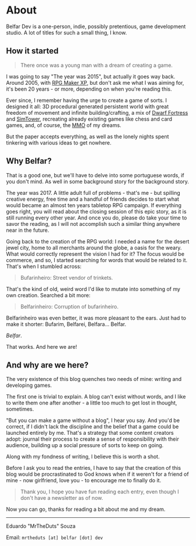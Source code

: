 # About
Belfar Dev is a one-person, indie, possibly pretentious, game development studio. A lot of titles for such a small thing, I know.

## How it started
> There once was a young man with a dream of creating a game. 

I was going to say "The year was 2015", but actually it goes way back. Around 2005, with [RPG Maker XP](https://www.rpgmakerweb.com/products/rpg-maker-xp), but don't ask me what I was aiming for, it's been 20 years - or more, depending on when you're reading this.

Ever since, I remember having the urge to create a game of sorts. I designed it all: 3D procedural generated persistent world with great freedom of movement and infinite building/crafting, a mix of [Dwarf Fortress](https://www.bay12games.com/dwarves/) and [SimTower](https://pt.wikipedia.org/wiki/SimTower), recreating already existing games like chess and card games, and, of course, the [MMO](https://en.wikipedia.org/wiki/Massively_multiplayer_online_game) of my dreams.

But the paper accepts everything, as well as the lonely nights spent tinkering with various ideas to get nowhere.

## Why Belfar?
That is a good one, but we'll have to delve into some portuguese words, if you don't mind. As well in some background story for the background story.

The year was 2017. A little adult full of problems - that's me - but spilling creative energy, free time and a handful of friends decides to start what would became an almost ten years tabletop RPG campaign. If everything goes right, you will read about the closing session of this epic story, as it is still running every other year. And once you do, please do take your time to savor the reading, as I will not accomplish such a similar thing anywhere near in the future.

Going back to the creation of the RPG world: I needed a name for the desert jewel city, home to all merchants around the globe, a oasis for the weary. What would correctly represent the vision I had for it? The focus would be commerce, and so, I started searching for words that would be related to it. That's when I stumbled across:

> Bufarinheiro: Street vendor of trinkets.

That's the kind of old, weird word I'd like to mutate into something of my own creation. Searched a bit more:

> Belfarinheiro: Corruption of bufarinheiro.

Belfarinheiro was even better, it was more pleasant to the ears. Just had to make it shorter: Bufarim, Belfarei, Belfara... Belfar.

_Belfar_.

That works. And here we are!

## And why are we here?

The very existence of this blog quenches two needs of mine: writing and developing games.

The first one is trivial to explain. A blog can't exist without words, and I like to write them one after another - a little too much to get lost in thought, sometimes. 

"But you can make a game without a blog", I hear you say. And you'd be correct, if I didn't lack the discipline and the belief that a game could be launched entirely by me. That's a strategy that some content creators adopt: journal their process to create a sense of responsibility with their audience, building up a social pressure of sorts to keep on going.

Along with my fondness of writing, I believe this is worth a shot.

Before I ask you to read the entries, I have to say that the creation of this blog would be procrastinated to God knows when if it weren't for a friend of mine - now girlfriend, love you - to encourage me to finally do it.

> Thank you, I hope you have fun reading each entry, even though I don't have a newsletter as of now.

Now you can go, thanks for reading a bit about me and my dream.

---

Eduardo "MrTheDuts" Souza

Email: `mrtheduts [at] belfar [dot] dev`
